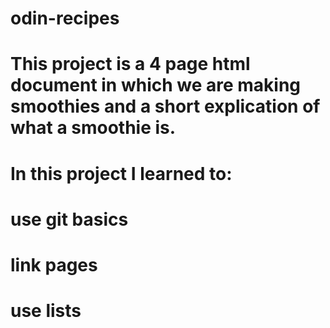 # odin-recipes
# This project is a 4 page html document in which we are making smoothies and a short explication of what a smoothie is.
# In this project I learned to:
#  use git basics
#  link pages
#  use lists
#  <img>
#  <h1>
